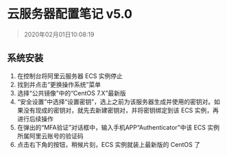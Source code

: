 # 云服务器配置笔记 v5.0

> 2020年02月01日10:08:19

## 系统安装

1. 在控制台将阿里云服务器 ECS 实例停止
1. 找到并点击“更换操作系统”菜单
1. 选择“公共镜像”中的“CentOS 7.X”最新版
1. “安全设置”中选择“设置密钥”，选上之前为该服务器生成并使用的密钥对。如果没有现成的密钥对，就先去新建密钥对，并将密钥绑定到该 ECS 实例，再进行后续操作
1. 在弹出的“MFA验证”对话框中，输入手机APP“Authenticator”中该 ECS 实例所属阿里云账号的验证码
1. 点击右下角的按钮，稍候片刻，ECS 实例就装上最新版的 CentOS 了
